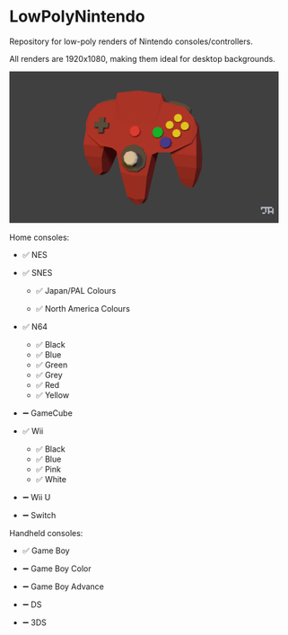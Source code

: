 # LowPolyNintendo
Repository for low-poly renders of Nintendo consoles/controllers.

All renders are 1920x1080, making them ideal for desktop backgrounds.

<img src="https://raw.githubusercontent.com/jamesalexatkin/LowPolyNintendo/master/N64/N64%20Controller%20Red.png" width="480" height="270" />

Home consoles:

* :white_check_mark: NES

* :white_check_mark: SNES

    * :white_check_mark: Japan/PAL Colours
    
    * :white_check_mark: North America Colours
    
* :white_check_mark: N64

    * :white_check_mark: Black
    * :white_check_mark: Blue
    * :white_check_mark: Green
    * :white_check_mark: Grey
    * :white_check_mark: Red
    * :white_check_mark: Yellow
    
* :heavy_minus_sign: GameCube

* :white_check_mark: Wii
    
    * :white_check_mark: Black
    * :white_check_mark: Blue
    * :white_check_mark: Pink
    * :white_check_mark: White

* :heavy_minus_sign: Wii U

* :heavy_minus_sign: Switch

Handheld consoles:
* :white_check_mark: Game Boy

* :heavy_minus_sign: Game Boy Color

* :heavy_minus_sign: Game Boy Advance

* :heavy_minus_sign: DS

* :heavy_minus_sign: 3DS
